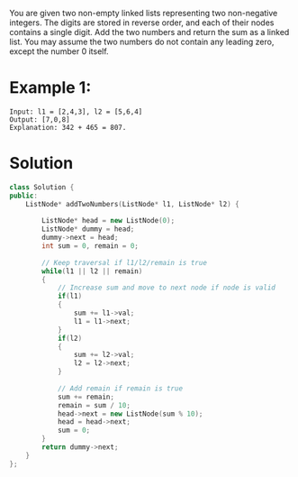 You are given two non-empty linked lists representing two non-negative integers. The digits are stored in reverse order, and each of their nodes contains a single digit. Add the two numbers and return the sum as a linked list.
You may assume the two numbers do not contain any leading zero, except the number 0 itself.

# Example 1:
```
Input: l1 = [2,4,3], l2 = [5,6,4]
Output: [7,0,8]
Explanation: 342 + 465 = 807.
```

# Solution
```cpp
class Solution {
public:
    ListNode* addTwoNumbers(ListNode* l1, ListNode* l2) {
        
        ListNode* head = new ListNode(0);
        ListNode* dummy = head;
        dummy->next = head;
        int sum = 0, remain = 0;
        
        // Keep traversal if l1/l2/remain is true
        while(l1 || l2 || remain)
        {
            // Increase sum and move to next node if node is valid
            if(l1)
            {
                sum += l1->val;
                l1 = l1->next;
            }
            if(l2)
            {
                sum += l2->val;
                l2 = l2->next;
            }
                
            // Add remain if remain is true
            sum += remain;
            remain = sum / 10;
            head->next = new ListNode(sum % 10);
            head = head->next;
            sum = 0;
        }
        return dummy->next;
    }
};
```
